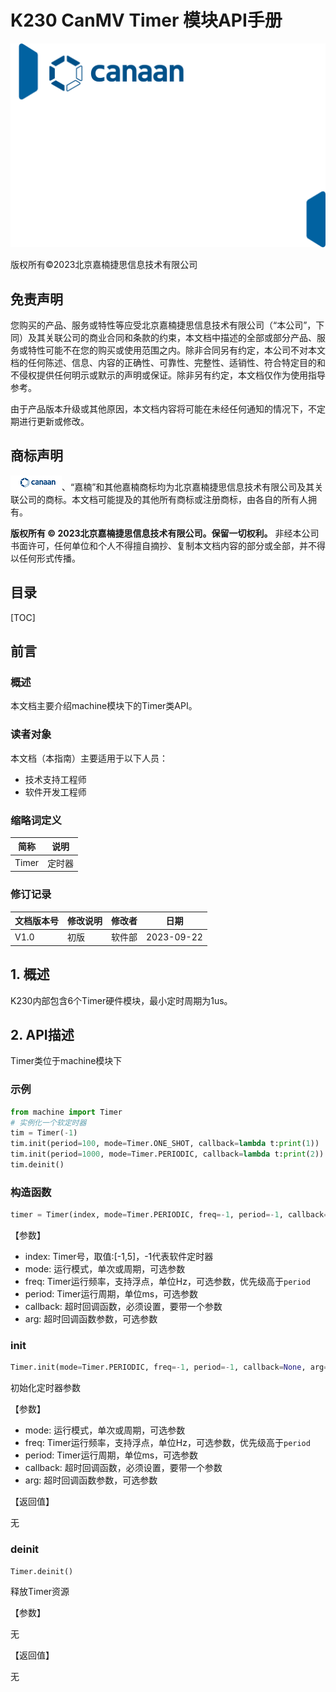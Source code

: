# K230 CanMV Timer 模块API手册

![cover](../images/canaan-cover.png)

版权所有©2023北京嘉楠捷思信息技术有限公司

<div style="page-break-after:always"></div>

## 免责声明

您购买的产品、服务或特性等应受北京嘉楠捷思信息技术有限公司（“本公司”，下同）及其关联公司的商业合同和条款的约束，本文档中描述的全部或部分产品、服务或特性可能不在您的购买或使用范围之内。除非合同另有约定，本公司不对本文档的任何陈述、信息、内容的正确性、可靠性、完整性、适销性、符合特定目的和不侵权提供任何明示或默示的声明或保证。除非另有约定，本文档仅作为使用指导参考。

由于产品版本升级或其他原因，本文档内容将可能在未经任何通知的情况下，不定期进行更新或修改。

## 商标声明

![logo](../images/logo.png)、“嘉楠”和其他嘉楠商标均为北京嘉楠捷思信息技术有限公司及其关联公司的商标。本文档可能提及的其他所有商标或注册商标，由各自的所有人拥有。

**版权所有 © 2023北京嘉楠捷思信息技术有限公司。保留一切权利。**
非经本公司书面许可，任何单位和个人不得擅自摘抄、复制本文档内容的部分或全部，并不得以任何形式传播。

<div style="page-break-after:always"></div>

## 目录

[TOC]

## 前言

### 概述

本文档主要介绍machine模块下的Timer类API。

### 读者对象

本文档（本指南）主要适用于以下人员：

- 技术支持工程师
- 软件开发工程师

### 缩略词定义

| 简称 | 说明 |
| ---- | ---- |
| Timer  |  定时器  |

### 修订记录

| 文档版本号 | 修改说明 | 修改者     | 日期       |
| ---------- | -------- | ---------- | ---------- |
| V1.0       | 初版     | 软件部      | 2023-09-22 |

## 1. 概述

K230内部包含6个Timer硬件模块，最小定时周期为1us。

## 2. API描述

Timer类位于machine模块下

### 示例

```python
from machine import Timer
# 实例化一个软定时器
tim = Timer(-1)
tim.init(period=100, mode=Timer.ONE_SHOT, callback=lambda t:print(1))
tim.init(period=1000, mode=Timer.PERIODIC, callback=lambda t:print(2))
tim.deinit()
```

### 构造函数

```python
timer = Timer(index, mode=Timer.PERIODIC, freq=-1, period=-1, callback=None, arg=None)
```

【参数】

- index: Timer号，取值:[-1,5]，-1代表软件定时器
- mode: 运行模式，单次或周期，可选参数
- freq: Timer运行频率，支持浮点，单位Hz，可选参数，优先级高于`period`
- period: Timer运行周期，单位ms，可选参数
- callback: 超时回调函数，必须设置，要带一个参数
- arg: 超时回调函数参数，可选参数

### init

```python
Timer.init(mode=Timer.PERIODIC, freq=-1, period=-1, callback=None, arg=None)
```

初始化定时器参数

【参数】

- mode: 运行模式，单次或周期，可选参数
- freq: Timer运行频率，支持浮点，单位Hz，可选参数，优先级高于`period`
- period: Timer运行周期，单位ms，可选参数
- callback: 超时回调函数，必须设置，要带一个参数
- arg: 超时回调函数参数，可选参数

【返回值】

无

### deinit

```python
Timer.deinit()
```

释放Timer资源

【参数】

无

【返回值】

无
